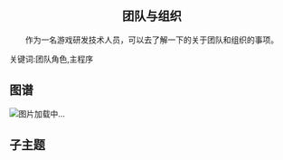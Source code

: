 <h2 align="center">团队与组织</h2>
<p align="center">作为一名游戏研发技术人员，可以去了解一下的关于团队和组织的事项。</p>
<p">关键词:团队角色,主程序</p>

## 图谱
![图片加载中...](https://github.com/gonglei007/GameDevMind/blob/main/exports/5.4.团队与组织.png?raw=true)

## 子主题
